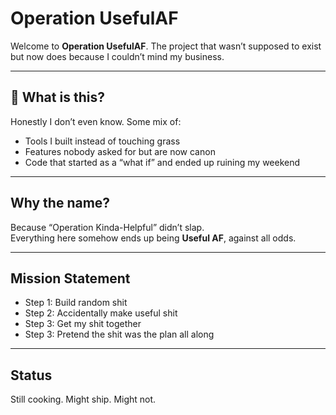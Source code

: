 # Operation UsefulAF

Welcome to **Operation UsefulAF**. The project that wasn’t supposed to exist but now does because I couldn’t mind my business.  

---

## 🤡 What is this?
Honestly I don’t even know. Some mix of:
- Tools I built instead of touching grass  
- Features nobody asked for but are now canon  
- Code that started as a “what if” and ended up ruining my weekend  

---

## Why the name?
Because “Operation Kinda-Helpful” didn’t slap.  
Everything here somehow ends up being **Useful AF**, against all odds.  

---

## Mission Statement
- Step 1: Build random shit  
- Step 2: Accidentally make useful shit 
- Step 3: Get my shit together
- Step 3: Pretend the shit was the plan all along  

---

## Status
Still cooking. Might ship. Might not.